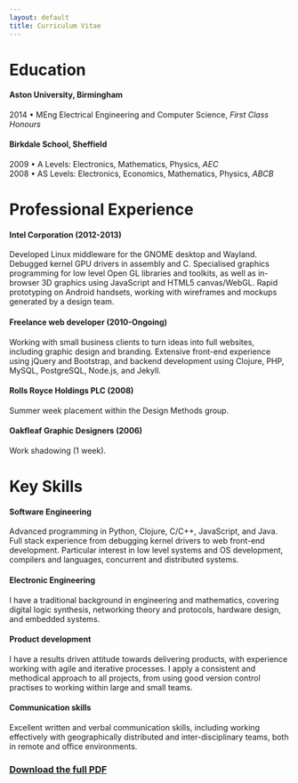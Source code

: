 ```yaml
---
layout: default
title: Curriculum Vitae
---
```


# Education

#### Aston University, Birmingham

2014 &bull; MEng Electrical Engineering and Computer Science, *First Class Honours*

#### Birkdale School, Sheffield

2009 &bull; A Levels: Electronics, Mathematics, Physics, *AEC*<br/>
2008 &bull; AS Levels: Electronics, Economics, Mathematics, Physics, *ABCB*<br/>

# Professional Experience

#### Intel Corporation   (2012-2013)

Developed Linux middleware for the GNOME desktop and Wayland. Debugged
kernel GPU drivers in assembly and C. Specialised graphics programming
for low level Open GL libraries and toolkits, as well as in-browser 3D
graphics using JavaScript and HTML5 canvas/WebGL. Rapid prototyping on
Android handsets, working with wireframes and mockups generated by a
design team.

#### Freelance web developer (2010-Ongoing)

Working with small business clients to turn ideas into full websites,
including graphic design and branding. Extensive front-end experience
using jQuery and Bootstrap, and backend development using Clojure,
PHP, MySQL, PostgreSQL, Node.js, and Jekyll.

#### Rolls Royce Holdings PLC (2008)

Summer week placement within the Design Methods group.

#### Oakfleaf Graphic Designers (2006)

Work shadowing (1 week).

# Key Skills

#### Software Engineering

Advanced programming in Python, Clojure, C/C++, JavaScript, and
Java. Full stack experience from debugging kernel drivers to web
front-end development. Particular interest in low level systems and OS
development, compilers and languages, concurrent and distributed
systems.

#### Electronic Engineering

I have a traditional background in engineering and mathematics,
covering digital logic synthesis, networking theory and protocols,
hardware design, and embedded systems.

#### Product development

I have a results driven attitude towards delivering products, with
experience working with agile and iterative processes. I apply a
consistent and methodical approach to all projects, from using good
version control practises to working within large and small teams.

#### Communication skills

Excellent written and verbal communication skills, including working
effectively with geographically distributed and inter-disciplinary
teams, both in remote and office environments.

<h3><a href="ChrisCummins.pdf" target="_blank">Download the full PDF</a></h3>

